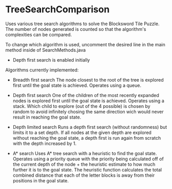 # TreeSearchComparison
 Uses various tree search algorithms to solve the Blocksword Tile Puzzle. The number of nodes generated is counted so that the algorithm's complexities can be compared.

 To change which algorithm is used, uncomment the desired line in the main method inside of SearchMethods.java
 - Depth first search is enabled initially


 Algorithms currently implemented:

 - Breadth first search
    The node closest to the root of the tree is explored first until the goal state is achieved.
    Operates using a queue.

 - Depth first search
    One of the children of the most recently expanded nodes is explored first until the goal state is achieved.
    Operates using a stack.
    Which child to explore (out of the 4 possible) is chosen by random to avoid infinitely chosing the same direction wich would never result in reaching the goal state.

 - Depth limited search
    Runs a depth first search (without randomness) but limits it to a set depth. If all nodes at the given depth are explored without reaching the goal state, a depth first is run again from scratch with the depth increased by 1.

 - A* search
    Uses A* tree search with a heuristic to find the goal state.
    Operates using a priority queue with the priority being calculated off of the current depth of the node + the heuristic estimate to how much further it is to the goal state.
    The heuristic function calculates the total combined distance that each of the letter blocks is away from their positions in the goal state.
